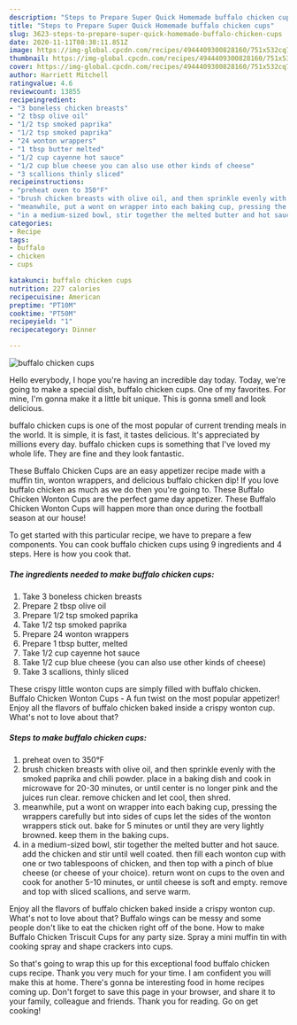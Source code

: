 ```yaml
---
description: "Steps to Prepare Super Quick Homemade buffalo chicken cups"
title: "Steps to Prepare Super Quick Homemade buffalo chicken cups"
slug: 3623-steps-to-prepare-super-quick-homemade-buffalo-chicken-cups
date: 2020-11-11T08:30:11.851Z
image: https://img-global.cpcdn.com/recipes/4944409300828160/751x532cq70/buffalo-chicken-cups-recipe-main-photo.jpg
thumbnail: https://img-global.cpcdn.com/recipes/4944409300828160/751x532cq70/buffalo-chicken-cups-recipe-main-photo.jpg
cover: https://img-global.cpcdn.com/recipes/4944409300828160/751x532cq70/buffalo-chicken-cups-recipe-main-photo.jpg
author: Harriett Mitchell
ratingvalue: 4.6
reviewcount: 13855
recipeingredient:
- "3 boneless chicken breasts"
- "2 tbsp olive oil"
- "1/2 tsp smoked paprika"
- "1/2 tsp smoked paprika"
- "24 wonton wrappers"
- "1 tbsp butter melted"
- "1/2 cup cayenne hot sauce"
- "1/2 cup blue cheese you can also use other kinds of cheese"
- "3 scallions thinly sliced"
recipeinstructions:
- "preheat oven to 350°F"
- "brush chicken breasts with olive oil, and then sprinkle evenly with the smoked paprika and chili powder. place in a baking dish and cook in microwave for 20-30 minutes, or until center is no longer pink and the juices run clear. remove chicken and let cool, then shred."
- "meanwhile, put a wont on wrapper into each baking cup, pressing the wrappers carefully but into sides of cups let the sides of the wonton wrappers stick out. bake for 5 minutes or until they are very lightly browned. keep them in the baking cups."
- "in a medium-sized bowl, stir together the melted butter and hot sauce. add the chicken and stir until well coated. then fill each wonton cup with one or two tablespoons of chicken, and then top with a pinch of blue cheese (or cheese of your choice). return wont on cups to the oven and cook for another 5-10 minutes, or until cheese is soft and empty. remove and top with sliced scallions, and serve warm."
categories:
- Recipe
tags:
- buffalo
- chicken
- cups

katakunci: buffalo chicken cups 
nutrition: 227 calories
recipecuisine: American
preptime: "PT10M"
cooktime: "PT50M"
recipeyield: "1"
recipecategory: Dinner

---
```



![buffalo chicken cups](https://img-global.cpcdn.com/recipes/4944409300828160/751x532cq70/buffalo-chicken-cups-recipe-main-photo.jpg)

Hello everybody, I hope you're having an incredible day today. Today, we're going to make a special dish, buffalo chicken cups. One of my favorites. For mine, I'm gonna make it a little bit unique. This is gonna smell and look delicious.

buffalo chicken cups is one of the most popular of current trending meals in the world. It is simple, it is fast, it tastes delicious. It's appreciated by millions every day. buffalo chicken cups is something that I've loved my whole life. They are fine and they look fantastic.

These Buffalo Chicken Cups are an easy appetizer recipe made with a muffin tin, wonton wrappers, and delicious buffalo chicken dip! If you love buffalo chicken as much as we do then you&#39;re going to. These Buffalo Chicken Wonton Cups are the perfect game day appetizer. These Buffalo Chicken Wonton Cups will happen more than once during the football season at our house!


To get started with this particular recipe, we have to prepare a few components. You can cook buffalo chicken cups using 9 ingredients and 4 steps. Here is how you cook that.

<!--inarticleads1-->

##### The ingredients needed to make buffalo chicken cups:

1. Take 3 boneless chicken breasts
1. Prepare 2 tbsp olive oil
1. Prepare 1/2 tsp smoked paprika
1. Take 1/2 tsp smoked paprika
1. Prepare 24 wonton wrappers
1. Prepare 1 tbsp butter, melted
1. Take 1/2 cup cayenne hot sauce
1. Take 1/2 cup blue cheese (you can also use other kinds of cheese)
1. Take 3 scallions, thinly sliced


These crispy little wonton cups are simply filled with buffalo chicken. Buffalo Chicken Wonton Cups - A fun twist on the most popular appetizer! Enjoy all the flavors of buffalo chicken baked inside a crispy wonton cup. What&#39;s not to love about that? 

<!--inarticleads2-->

##### Steps to make buffalo chicken cups:

1. preheat oven to 350°F
1. brush chicken breasts with olive oil, and then sprinkle evenly with the smoked paprika and chili powder. place in a baking dish and cook in microwave for 20-30 minutes, or until center is no longer pink and the juices run clear. remove chicken and let cool, then shred.
1. meanwhile, put a wont on wrapper into each baking cup, pressing the wrappers carefully but into sides of cups let the sides of the wonton wrappers stick out. bake for 5 minutes or until they are very lightly browned. keep them in the baking cups.
1. in a medium-sized bowl, stir together the melted butter and hot sauce. add the chicken and stir until well coated. then fill each wonton cup with one or two tablespoons of chicken, and then top with a pinch of blue cheese (or cheese of your choice). return wont on cups to the oven and cook for another 5-10 minutes, or until cheese is soft and empty. remove and top with sliced scallions, and serve warm.


Enjoy all the flavors of buffalo chicken baked inside a crispy wonton cup. What&#39;s not to love about that? Buffalo wings can be messy and some people don&#39;t like to eat the chicken right off of the bone. How to make Buffalo Chicken Triscuit Cups for any party size. Spray a mini muffin tin with cooking spray and shape crackers into cups. 

So that's going to wrap this up for this exceptional food buffalo chicken cups recipe. Thank you very much for your time. I am confident you will make this at home. There's gonna be interesting food in home recipes coming up. Don't forget to save this page in your browser, and share it to your family, colleague and friends. Thank you for reading. Go on get cooking!
